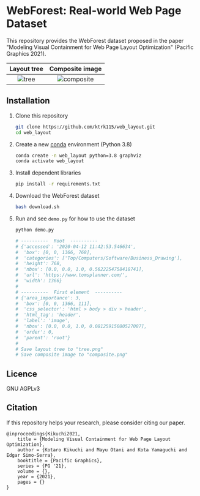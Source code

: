 # WebForest: Real-world Web Page Dataset

This repository provides the WebForest dataset proposed in the paper "Modeling Visual Containment for Web Page Layout Optimization" (Pacific Graphics 2021).

| Layout tree | Composite image |
| :---------: | :-------------: |
| ![tree](https://ktrk115.github.io/web_layout/assets/tree.png) | ![composite](https://ktrk115.github.io/web_layout/assets/composite.png) |

## Installation

1. Clone this repository

    ```bash
    git clone https://github.com/ktrk115/web_layout.git
    cd web_layout
    ```

2. Create a new [conda](https://docs.conda.io/en/latest/miniconda.html) environment (Python 3.8)

    ```bash
    conda create -n web_layout python=3.8 graphviz
    conda activate web_layout
    ```

3. Install dependent libraries

    ```bash
    pip install -r requirements.txt
    ```

4. Download the WebForest dataset

    ```bash
    bash download.sh
    ```

5. Run and see `demo.py` for how to use the dataset

    ```bash
    python demo.py
    
    # ----------  Root  ----------
    # {'accessed': '2020-04-12 11:42:53.546634',
    #  'box': [0, 0, 1366, 768],
    #  'categories': ['Top/Computers/Software/Business_Drawing'],
    #  'height': 768,
    #  'nbox': [0.0, 0.0, 1.0, 0.5622254758418741],
    #  'url': 'https://www.tomsplanner.com/',
    #  'width': 1366}
    # 
    # ----------  First element  ----------
    # {'area_importance': 3,
    #  'box': [0, 0, 1366, 111],
    #  'css_selector': 'html > body > div > header',
    #  'html_tag': 'header',
    #  'label': 'image',
    #  'nbox': [0.0, 0.0, 1.0, 0.08125915080527087],
    #  'order': 0,
    #  'parent': 'root'}
    # 
    # Save layout tree to "tree.png"
    # Save composite image to "composite.png"
    ```

## Licence

GNU AGPLv3

## Citation

If this repository helps your research, please consider citing our paper.

```
@inproceedings{Kikuchi2021,
    title = {Modeling Visual Containment for Web Page Layout Optimization},
    author = {Kotaro Kikuchi and Mayu Otani and Kota Yamaguchi and Edgar Simo-Serra},
    booktitle = {Pacific Graphics},
    series = {PG '21},
    volume = {},
    year = {2021},
    pages = {}
}
```
